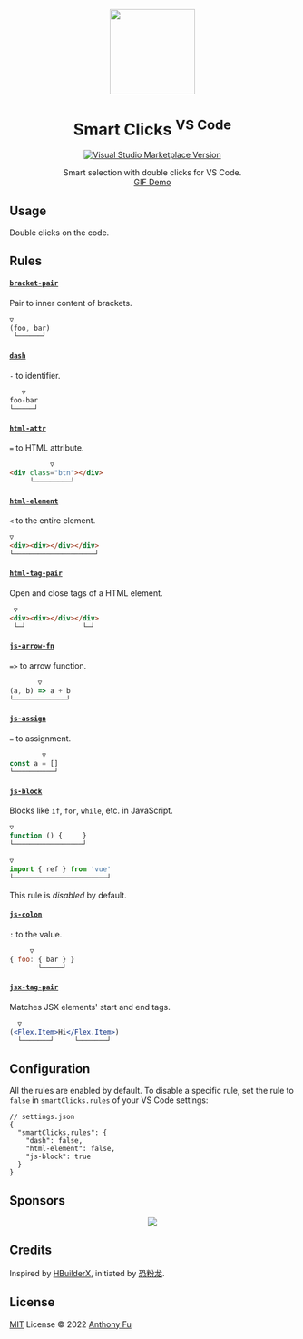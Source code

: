 <p align="center">
<img src="https://raw.githubusercontent.com/antfu/vscode-smart-clicks/main/res/icon.png" height="150">
</p>

<h1 align="center">Smart Clicks <sup>VS Code</sup></h1>

<p align="center">
<a href="https://marketplace.visualstudio.com/items?itemName=antfu.smart-clicks" target="__blank"><img src="https://img.shields.io/visual-studio-marketplace/v/antfu.smart-clicks.svg?color=eee&amp;label=VS%20Code%20Marketplace&logo=visual-studio-code" alt="Visual Studio Marketplace Version" /></a>
</p>

<p align="center">
Smart selection with double clicks for VS Code.<br>
<a href="https://twitter.com/antfu7/status/1506508822030200833">GIF Demo</a>
</p>

## Usage

Double clicks on the code.

## Rules

<!-- Generated from JSDocs, do not modify it directly -->
<!--rules-->
#### [`bracket-pair`](https://github.com/antfu/vscode-smart-clicks/blob/main/src/rules/bracket-pair.ts)

Pair to inner content of brackets.

```js
▽
(foo, bar)
 └──────┘
```

#### [`dash`](https://github.com/antfu/vscode-smart-clicks/blob/main/src/rules/dash.ts)

`-` to identifier.

```css
   ▽
foo-bar
└─────┘
```

#### [`html-attr`](https://github.com/antfu/vscode-smart-clicks/blob/main/src/rules/html-attr.ts)

`=` to HTML attribute.

```html
          ▽
<div class="btn"></div>
     └─────────┘
```

#### [`html-element`](https://github.com/antfu/vscode-smart-clicks/blob/main/src/rules/html-element.ts)

`<` to the entire element.

```html
▽
<div><div></div></div>
└────────────────────┘
```

#### [`html-tag-pair`](https://github.com/antfu/vscode-smart-clicks/blob/main/src/rules/html-tag-pair.ts)

Open and close tags of a HTML element.

```html
 ▽
<div><div></div></div>
 └─┘              └─┘
```

#### [`js-arrow-fn`](https://github.com/antfu/vscode-smart-clicks/blob/main/src/rules/js-arrow-fn.ts)

`=>` to arrow function.

```js
       ▽
(a, b) => a + b
└─────────────┘
```

#### [`js-assign`](https://github.com/antfu/vscode-smart-clicks/blob/main/src/rules/js-assign.ts)

`=` to assignment.

```js
        ▽
const a = []
└──────────┘
```

#### [`js-block`](https://github.com/antfu/vscode-smart-clicks/blob/main/src/rules/js-block.ts)

Blocks like `if`, `for`, `while`, etc. in JavaScript.

```js
▽
function () {     }
└─────────────────┘
```

```js
▽
import { ref } from 'vue'
└───────────────────────┘
```

This rule is *disabled* by default.

#### [`js-colon`](https://github.com/antfu/vscode-smart-clicks/blob/main/src/rules/js-colon.ts)

`:` to the value.

```js
     ▽
{ foo: { bar } }
       └─────┘
```

#### [`jsx-tag-pair`](https://github.com/antfu/vscode-smart-clicks/blob/main/src/rules/jsx-tag-pair.ts)

Matches JSX elements' start and end tags.

```jsx
  ▽
(<Flex.Item>Hi</Flex.Item>)
  └───────┘     └───────┘
```
<!--rules-->

## Configuration

All the rules are enabled by default. To disable a specific rule, set the rule to `false` in `smartClicks.rules` of your VS Code settings:

```jsonc
// settings.json
{
  "smartClicks.rules": {
    "dash": false,
    "html-element": false,
    "js-block": true
  }
}
```

## Sponsors

<p align="center">
  <a href="https://cdn.jsdelivr.net/gh/antfu/static/sponsors.svg">
    <img src='https://cdn.jsdelivr.net/gh/antfu/static/sponsors.png'/>
  </a>
</p>

## Credits

Inspired by [HBuilderX](https://www.dcloud.io/hbuilderx.html), initiated by [恐粉龙](https://space.bilibili.com/432190144).

## License

[MIT](./LICENSE) License © 2022 [Anthony Fu](https://github.com/antfu)
